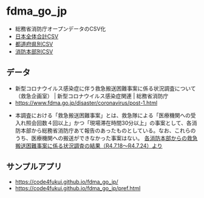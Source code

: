 # fdma_go_jp

- 総務省消防庁オープンデータのCSV化
- [日本全体合計CSV](https://code4fukui.github.io/fdma_go_jp/emergencytransport_difficult_all.csv)
- [都道府県別CSV](https://code4fukui.github.io/fdma_go_jp/emergencytransport_difficult_pref.csv)
- [消防本部別CSV](https://code4fukui.github.io/fdma_go_jp/emergencytransport_difficult.csv)

## データ

- 新型コロナウイルス感染症に伴う救急搬送困難事案に係る状況調査について（救急企画室） | 新型コロナウイルス感染症関連 | 総務省消防庁
- https://www.fdma.go.jp/disaster/coronavirus/post-1.html

* 本調査における「救急搬送困難事案」とは、救急隊による「医療機関への受入れ照会回数４回以上」かつ「現場滞在時間30分以上」の事案として、各消防本部から総務省消防庁あて報告のあったものとしている。なお、これらのうち、医療機関への搬送ができなかった事案はない。 [各消防本部からの救急搬送困難事案に係る状況調査の結果（R4.7.18～R4.7.24）より](https://www.fdma.go.jp/disaster/coronavirus/items/coronavirus_kekka.pdf)

## サンプルアプリ

- https://code4fukui.github.io/fdma_go_jp/
- https://code4fukui.github.io/fdma_go_jp/pref.html


